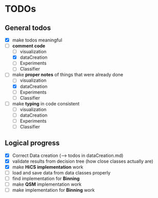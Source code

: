 # TODOs

## General todos

* [x] make todos meaningful
* [ ] __comment code__
  * [ ] visualization
  * [x] dataCreation
  * [ ] Experiments
  * [ ] Classifier
* [ ] make __proper notes__ of things that were already done
  * [ ] visualization
  * [x] dataCreation
  * [ ] Experiments
  * [ ] Classifier
* [ ] make __typing__ in code consistent
  * [ ] visualization
  * [ ] dataCreation
  * [ ] Experiments
  * [ ] Classifier

## Logical progress
* [x] Correct Data creation (--> todos in dataCreation.md)
* [x] validate results from decision tree (how close classes actually are)
* [x] make __HiCS implementation__ work
* [ ] load and save data from data classes properly
* [ ] find implementation for __Binning__
* [ ] make __QSM__ implementation work
* [ ] make implementation for __Binning__ work
